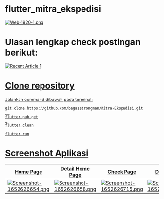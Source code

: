 # flutter_mitra_ekspedisi

[![Web-1920-1.png](https://i.postimg.cc/Z5YZ7drc/Web-1920-1.png)](https://postimg.cc/6yPDTTb2)

# Ulasan lengkap check postingan berikut:
 <a target="_blank" href="https://github-readme-medium-recent-article.vercel.app/medium/@bagas-satria/1"><img src="https://github-readme-medium-recent-article.vercel.app/medium/@bagas-satria/1" alt="Recent Article 1">

# Clone repository
 
Jalankan command dibawah pada terminal: 
``` 
git clone https://github.com/bagasstrongman/Mitra-Ekspedisi.git
  
flutter pub get
 
flutter clean

flutter run
```

# Screenshot Aplikasi
 
 | Home Page     | Detail Home Page      |  Check Page     | Detail Page      |  
| ------------- | -------------    | ------------- | -------------    | 
| [![Screenshot-1652626654.png](https://i.postimg.cc/xTWxPdZd/Screenshot-1652626654.png)](https://postimg.cc/ykyy17sq) | [![Screenshot-1652626658.png](https://i.postimg.cc/WpMp0CvS/Screenshot-1652626658.png)](https://postimg.cc/SjxphZjz) | [![Screenshot-1652626715.png](https://i.postimg.cc/J0cLfC3k/Screenshot-1652626715.png)](https://postimg.cc/H8xRMKhY)  |  [![Screenshot-1652626701.png](https://i.postimg.cc/pry9LBm3/Screenshot-1652626701.png)](https://postimg.cc/kR3MjKFy)  |
 
 
